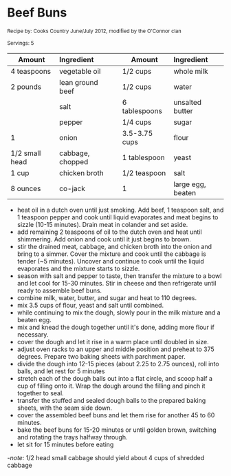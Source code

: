 # Beef Buns

<small>Recipe by: Cooks Country June/July 2012, modified by the O'Connor clan</small>

<small>Servings: 5</small>

| Amount         | Ingredient       |     | Amount        | Ingredient      |
| -------------- | :--------------- | --- | ------------- | :-------------- |
| 4 teaspoons    | vegetable oil    |     | 1/2 cups      | whole milk      |
| 2 pounds       | lean ground beef |     | 1/2 cups      | water           |
|                | salt             |     | 6 tablespoons | unsalted butter |
|                | pepper           |     | 1/4 cups      | sugar           |
| 1              | onion            |     | 3.5-3.75 cups | flour           |
| 1/2 small head | cabbage, chopped |     | 1 tablespoon  | yeast           |
| 1 cup          | chicken broth    |     | 1/2 teaspoon  | salt            |
| 8 ounces       | co-jack          |     | 1             | large egg, beaten|

- heat oil in a dutch oven until just smoking. Add beef, 1 teaspoon salt, and 1 teaspoon pepper and cook until liquid evaporates and meat begins to sizzle (10-15 minutes). Drain meat in colander and set aside.
- add remaining 2 teaspoons of oil to the dutch oven and heat until shimmering. Add onion and cook until it just begins to brown.
- stir the drained meat, cabbage, and chicken broth into the onion and bring to a simmer. Cover the mixture and cook until the cabbage is tender (~5 minutes). Uncover and continue to cook until the liquid evaporates and the mixture starts to sizzle.
- season with salt and pepper to taste, then transfer the mixture to a bowl and let cool for 15-30 minutes. Stir in cheese and then refrigerate until ready to assemble beef buns.
- combine milk, water, butter, and sugar and heat to 110 degrees.
- mix 3.5 cups of flour, yeast and salt until combined.
- while continuing to mix the dough, slowly pour in the milk mixture and a beaten egg.
- mix and knead the dough together until it's done, adding more flour if necessary.
- cover the dough and let it rise in a warm place until doubled in size.
- adjust oven racks to an upper and middle position and preheat to 375 degrees. Prepare two baking sheets with parchment paper.
- divide the dough into 12-15 pieces (about 2.25 to 2.75 ounces), roll into balls, and let rest for 5 minutes
- stretch each of the dough balls out into a flat circle, and scoop half a cup of filling onto it. Wrap the dough around the filling and pinch it together to seal.
- transfer the stuffed and sealed dough balls to the prepared baking sheets, with the seam side down.
- cover the assembled beef buns and let them rise for another 45 to 60 minutes.
- bake the beef buns for 15-20 minutes or until golden brown, switching and rotating the trays halfway through.
- let sit for 15 minutes before eating

-_note:_ 1/2 head small cabbage should yield about 4 cups of shredded cabbage
